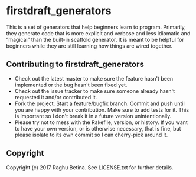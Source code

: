 # firstdraft_generators

This is a set of generators that help beginners learn to program. Primarily, they generate code that is more explicit and verbose and less idiomatic and “magical” than the built-in scaffold generator. It is meant to be helpful for beginners while they are still learning how things are wired together.

## Contributing to firstdraft_generators

 - Check out the latest master to make sure the feature hasn't been
    implemented or the bug hasn't been fixed yet.
 - Check out the issue tracker to make sure someone already hasn't
    requested it and/or contributed it.
 - Fork the project.
    Start a feature/bugfix branch.
    Commit and push until you are happy with your contribution.
    Make sure to add tests for it. This is important so I don't break it
    in a future version unintentionally.
 - Please try not to mess with the Rakefile, version, or history. If
    you want to have your own version, or is otherwise necessary, that
    is fine, but please isolate to its own commit so I can cherry-pick
    around it.

## Copyright

Copyright (c) 2017 Raghu Betina. See
LICENSE.txt for further details.
